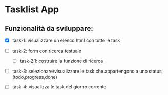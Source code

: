 # Tasklist App

## Funzionalità da sviluppare:

- [x] task-1: visualizzare un elenco html con tutte le task 
- [ ] task-2: form con ricerca testuale
    - [ ] task-2.1: costruire la funzione di ricerca
- [ ] task-3: selezionare/visualizzare le task che appartengono a uno status, (todo,progress,done)
- [ ] task-4: visualizza le task del giorno corrente

